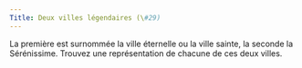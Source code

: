 ```yaml
---
Title: Deux villes légendaires (\#29)
---
```


La première est surnommée la ville éternelle ou la ville sainte, la seconde la Sérénissime.
Trouvez une représentation de chacune de ces deux villes.
